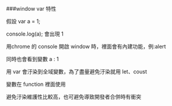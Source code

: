 ###window var 特性

假設 var a = 1;

console.log(a); 會出現 1

用chrome 的 console 開啟 window 時，裡面會有內建功能，例:alert

同時也會看到變數 a : 1

用 var 會汙染到全域變數，為了盡量避免汙染就用 let、coust

變數在 function 裡面使用

避免汙染維護性比較高，也可避免導致開發者合併時有衝突